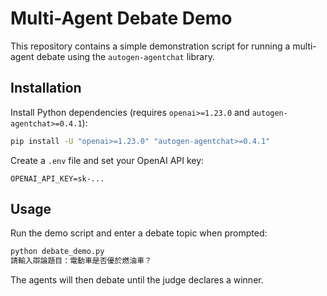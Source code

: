 # Multi-Agent Debate Demo

This repository contains a simple demonstration script for running a multi-agent debate using the `autogen-agentchat` library.

## Installation

Install Python dependencies (requires `openai>=1.23.0` and `autogen-agentchat>=0.4.1`):

```bash
pip install -U "openai>=1.23.0" "autogen-agentchat>=0.4.1"
```

Create a `.env` file and set your OpenAI API key:

```
OPENAI_API_KEY=sk-...
```

## Usage

Run the demo script and enter a debate topic when prompted:

```bash
python debate_demo.py
請輸入辯論題目：電動車是否優於燃油車？
```

The agents will then debate until the judge declares a winner.
